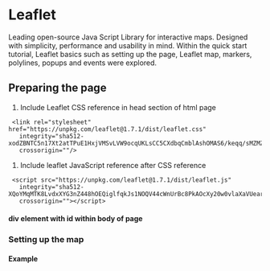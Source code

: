 # Leaflet
Leading open-source Java Script Library for interactive maps. Designed with simplicity, performance and usability in mind. Within the quick start tutorial, Leaflet basics such as setting up the page, Leaflet map, markers, polylines, popups and events were explored.
## Preparing the page
1. Include Leaflet CSS reference in head section of html page
```
 <link rel="stylesheet" href="https://unpkg.com/leaflet@1.7.1/dist/leaflet.css"
   integrity="sha512-xodZBNTC5n17Xt2atTPuE1HxjVMSvLVW9ocqUKLsCC5CXdbqCmblAshOMAS6/keqq/sMZMZ19scR4PsZChSR7A=="
   crossorigin=""/>
```
1. Include leaflet JavaScript reference after CSS reference
```
 <script src="https://unpkg.com/leaflet@1.7.1/dist/leaflet.js"
   integrity="sha512-XQoYMqMTK8LvdxXYG3nZ448hOEQiglfqkJs1NOQV44cWnUrBc8PkAOcXy20w0vlaXaVUearIOBhiXZ5V3ynxwA=="
   crossorigin=""></script>
```
#### div element with id within body of page
### Setting up the map
#### Example 


